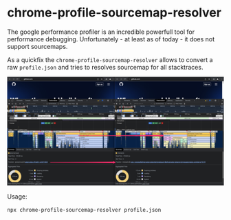 # chrome-profile-sourcemap-resolver

The google performance profiler is an incredible powerfull tool for performance debugging.
Unfortunately - at least as of today - it does not support sourcemaps.

As a quickfix the `chrome-profile-sourcemap-resolver` allows to convert a raw `profile.json` and tries to resolves sourcemap for all stacktraces.

![Before and After example](https://github.com/jantimon/chrome-profile-sourcemap-resolver/raw/main/conversion.png)

Usage:

```
npx chrome-profile-sourcemap-resolver profile.json
```